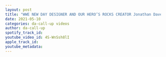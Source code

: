 ```yaml
---
layout: post
title: "WWE NEW DAY DESIGNER AND OUR HERO’S ROCKS CREATOR Jonathan DavenPort"
date: 2021-05-10
categories: da-call-up videos
author: da-call-up
spotify_track_id: 
youtube_video_id: 4S-WnSsh8lI
apple_track_id: 
youtube_metadata: 
---
```

